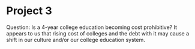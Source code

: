# Project 3

Question:  Is a 4-year college education becoming cost prohibitive? 
It appears to us that rising cost of colleges and the debt with it may cause a shift in our culture and/or our college education system. 
